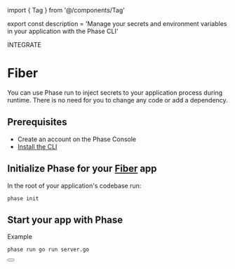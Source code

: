 import { Tag } from '@/components/Tag'

export const description =
  'Manage your secrets and environment variables in your application with the Phase CLI'

<Tag variant="small">INTEGRATE</Tag>

# Fiber

You can use Phase run to inject secrets to your application process during runtime. There is no need for you to change any code or add a dependency.

## Prerequisites

- Create an account on the Phase Console
- [Install the CLI](/cli/install)

## Initialize Phase for your [Fiber](https://gofiber.io) app

In the root of your application's codebase run:

```fish
phase init
```

## Start your app with Phase

Example

```fish
phase run go run server.go
```

<div className="not-prose">
  <Button
    href="https://docs.gofiber.io/api/middleware/envvar"
    variant="text"
    arrow="right"
    children="Fiber Docs"
  />
</div>
